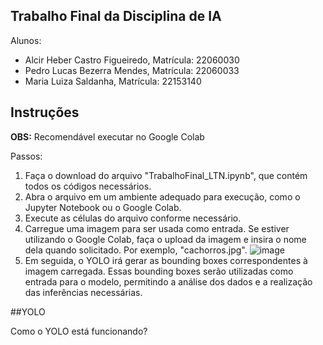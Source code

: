 ## Trabalho Final da Disciplina de IA

Alunos:
- Alcir Heber Castro Figueiredo, Matrícula: 22060030
- Pedro Lucas Bezerra Mendes, Matrícula: 22060033
- Maria Luiza Saldanha, Matrícula: 22153140

## Instruções

**OBS:** Recomendável executar no Google Colab

Passos:
1. Faça o download do arquivo "TrabalhoFinal_LTN.ipynb", que contém todos os códigos necessários.
3. Abra o arquivo em um ambiente adequado para execução, como o Jupyter Notebook ou o Google Colab.
4. Execute as células do arquivo conforme necessário.
5. Carregue uma imagem para ser usada como entrada. Se estiver utilizando o Google Colab, faça o upload da imagem e insira o nome dela quando solicitado. Por exemplo, "cachorros.jpg".
   ![image](https://github.com/AlcirCastro/Trabalho-Final-IA/assets/142113326/946598d9-de49-48bd-b725-a1ee9f9c26de)
6. Em seguida, o YOLO irá gerar as bounding boxes correspondentes à imagem carregada. Essas bounding boxes serão utilizadas como entrada para o modelo, permitindo a análise dos dados e a realização das inferências necessárias.


##YOLO

Como o YOLO está funcionando?

